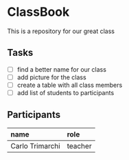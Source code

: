 # ClassBook

This is a repository for our great class

## Tasks

- [ ] find a better name for our class
- [ ] add picture for the class
- [ ] create a table with all class members
- [ ] add list of students to participants

## Participants

|name|role|
|:---|:---|
|Carlo Trimarchi|teacher|
